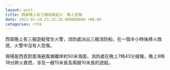```yaml
---
layout: post
title: 西貢晚上有三艘遊艇起火　無人受傷
date: 2021-01-24 23:33:20.000000000 +08:00
categories: rthk
---
```


西貢晚上有三艘遊艇發生火警，消防處派出三艘消防船，在一個半小時後將火救熄，火警中沒有人受傷。

現場是西貢對面海避風塘離岸約50米海面，消防處在晚上7時43分接報，晚上9時18分將火救熄，涉及一艘15米長及兩艘10米長的遊艇。
